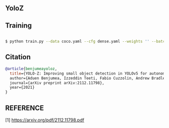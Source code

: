 ## YoloZ
## Training

```bash

$ python train.py --data coco.yaml --cfg dense.yaml --weights '' --batch-size 64
```

## Citation

```bibtex
@article{benjumeayoloz,
  title={YOLO-Z: Improving small object detection in YOLOv5 for autonomous vehicles,
  author={Aduen Benjumea, Izzeddin Teeti, Fabio Cuzzolin, Andrew Bradley},
  journal={arXiv preprint arXiv:2112.11798},
  year={2021}
}
```

## REFERENCE

[1] https://arxiv.org/pdf/2112.11798.pdf
